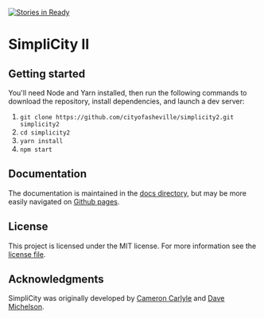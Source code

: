 [![Stories in Ready](https://badge.waffle.io/cityofasheville/simplicity2.png?label=ready&title=Ready)](https://waffle.io/cityofasheville/simplicity2)
# SimpliCity II

## Getting started
You'll need Node and Yarn installed, then run the following commands to download the repository, install dependencies, and launch a dev server:

1.  `git clone https://github.com/cityofasheville/simplicity2.git simplicity2`
2.  `cd simplicity2`
3.  `yarn install` 
4.  `npm start`

## Documentation
The documentation is maintained in the [docs directory](./docs), but may be more easily navigated on [Github pages](https://cityofasheville.github.io/simplicity2).

## License

This project is licensed under the MIT license. For more information see the [license file](./LICENSE.md).

## Acknowledgments

SimpliCity was originally developed by [Cameron Carlyle](https://github.com/carlyleec) and [Dave Michelson](https://github.com/daveism).
